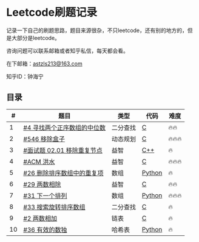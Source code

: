# Leetcode刷题记录

记录一下自己的刷题思路，题目来源很杂，不只leetcode，还有别的地方的，但是大部分是leetcode。

咨询问题可以联系邮箱或者知乎私信，每天都会看。

在下邮箱：astzls213@163.com

知乎ID：钟海宁

## 目录

| #    | 题目                                                         | 类型     | 代码                                                      | 难度 |
| ---- | ------------------------------------------------------------ | -------- | --------------------------------------------------------- | ---- |
| 1    | [#4 寻找两个正序数组的中位数](https://leetcode-cn.com/problems/median-of-two-sorted-arrays/) | 二分查找 | [C](solutions/001_Median_Two_Sorted_Arrays.c)             | 🔥🔥   |
| 2    | [#546 移除盒子](https://leetcode-cn.com/problems/remove-boxes/) | 动态规划 | [C](solutions/002_Drop_Box.c)                             | 🔥🔥🔥  |
| 3    | [#面试题 02.01 移除重复节点](https://leetcode-cn.com/problems/remove-duplicate-node-lcci/) | 益智     | [C++](solutions/003_Duplicated_Node.cpp)                  | 🔥    |
| 4    | [#ACM 洪水]()                                                | 益智     | [C](solutions/004_Flooded.c)                              | 🔥🔥🔥  |
| 5    | [#26 删除排序数组中的重复项](https://leetcode-cn.com/problems/remove-duplicates-from-sorted-array/) | 数组     | [Python](solutions/005_Remove_Duplicates_Sorted_Array.py) | 🔥    |
| 6    | [#29 两数相除](https://leetcode-cn.com/problems/divide-two-integers/) | 益智     | [C](solutions/006_Divide_Two_Integers.c)                  | 🔥🔥   |
| 7    | [#31 下一个排列](https://leetcode-cn.com/problems/next-permutation/) | 数组     | [Python](solutions/007_Next_Permutation.py)               | 🔥🔥🔥  |
| 8    | [#33 搜索旋转排序数组](https://leetcode-cn.com/problems/search-in-rotated-sorted-array/) | 二分查找 | [C](solutions/008_Search_in_Rotated_Sorted_Array.c)       | 🔥    |
| 9    | [#2 两数相加](https://leetcode-cn.com/problems/add-two-numbers/) | 链表     | [C](solutions/009_Add_Two_Sum.c)                          | 🔥    |
| 10   | [#36 有效的数独](https://leetcode-cn.com/problems/valid-sudoku/) | 哈希表   | [Python](solutions/010_Valid_Sudoku.py)                   | 🔥    |

